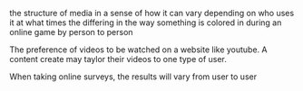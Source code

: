 
the structure of media in a sense of how it can vary depending on who uses it at what times 
the differing in the way something is colored in during an online game by person to person 


The preference of videos to be watched on a website like youtube. A content create may taylor their videos to one type of user.

When taking online surveys, the results will vary from user to user

